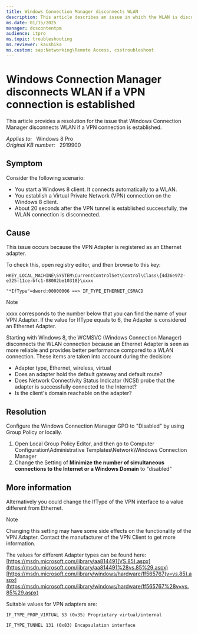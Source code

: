 ```yaml
---
title: Windows Connection Manager disconnects WLAN
description: This article describes an issue in which the WLAN is disconnected if a VPN connection is established.
ms.date: 01/15/2025
manager: dcscontentpm
audience: itpro
ms.topic: troubleshooting
ms.reviewer: kaushika
ms.custom: sap:Networking\Remote Access, csstroubleshoot
---
```

# Windows Connection Manager disconnects WLAN if a VPN connection is established

This article provides a resolution for the issue that Windows Connection Manager disconnects WLAN if a VPN connection is established.

_Applies to:_ &nbsp; Windows 8 Pro  
_Original KB number:_ &nbsp; 2919900

## Symptom

Consider the following scenario:  

- You start a Windows 8 client. It connects automatically to a WLAN.
- You establish a Virtual Private Network (VPN) connection on the Windows 8 client.
- About 20 seconds after the VPN tunnel is established successfully, the WLAN connection is disconnected.

## Cause

This issue occurs because the VPN Adapter is registered as an Ethernet adapter.

To check this, open registry editor, and then browse to this key:

`HKEY_LOCAL_MACHINE\SYSTEM\CurrentControlSet\Control\Class\{4d36e972-e325-11ce-bfc1-08002be10318}\xxxx`

`"*IfType"=dword:00000006 ==> IF_TYPE_ETHERNET_CSMACD`

> [!Note]  
> xxxx corresponds to the number below that you can find the name of your VPN Adapter. If the value for IfType equals to 6, the Adapter is considered an Ethernet Adapter.

Starting with Windows 8, the WCMSVC (Windows Connection Manager) disconnects the WLAN connection because an Ethernet Adapter is seen as more reliable and provides better performance compared to a WLAN connection. These items are taken into account during the decision:

- Adapter type, Ethernet, wireless, virtual
- Does an adapter hold the default gateway and default route?
- Does Network Connectivity Status Indicator (NCSI) probe that the adapter is successfully connected to the Internet?
- Is the client's domain reachable on the adapter?

## Resolution

Configure the Windows Connection Manager GPO to "Disabled" by using Group Policy or locally.

1. Open Local Group Policy Editor, and then go to Computer Configuration\Administrative Templates\Network\Windows Connection Manager
2. Change the Setting of **Minimize the number of simultaneous connections to the Internet or a Windows Domain** to "disabled"

## More information

Alternatively you could change the IfType of the VPN interface to a value different from Ethernet.  

> [!NOTE]
> Changing this setting may have some side effects on the functionality of the VPN Adapter. Contact the manufacturer of the VPN Client to get more information.

The values for different Adapter types can be found here:  
[https://msdn.microsoft.com/library/aa814491(VS.85).aspx](https://msdn.microsoft.com/library/aa814491%28vs.85%29.aspx)  
[https://msdn.microsoft.com/library/windows/hardware/ff565767(v=vs.85).aspx](https://msdn.microsoft.com/library/windows/hardware/ff565767%28v=vs.85%29.aspx)  

Suitable values for VPN adapters are:

`IF_TYPE_PROP_VIRTUAL 53 (0x35) Proprietary virtual/internal`

`IF_TYPE_TUNNEL 131 (0x83) Encapsulation interface`
